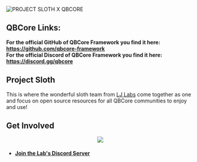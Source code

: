 ![PROJECT SLOTH X QBCORE](https://user-images.githubusercontent.com/91661118/154906414-299e1e7b-0ed7-49da-8579-74f05d398921.png)

## QBCore Links:
**For the official GitHub of QBCore Framework you find it here: https://github.com/qbcore-framework**
<br>
**For the official Discord of QBCore Framework you find it here: https://discord.gg/qbcore**

## Project Sloth
This is where the wonderful sloth team from [LJ Labs](https://discord.gg/loljoshie) come together as one and focus on open source resources for all QBCore communities to enjoy and use!

## Get Involved
<div align="middle">
    <img width="auto" src="https://user-images.githubusercontent.com/91661118/153535636-14e854f4-6f97-4cde-a9b8-1004ca0e23b2.png"/>
</div>

* #### [Join the Lab's Discord Server](https://discord.gg/loljoshie)
